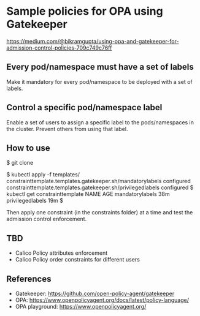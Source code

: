 # Sample policies for OPA using Gatekeeper

https://medium.com/@bikramgupta/using-opa-and-gatekeeper-for-admission-control-policies-709c749c76ff

## Every pod/namespace must have a set of labels

Make it mandatory for every pod/namespace to be deployed with a set of labels. 

## Control a specific pod/namespace label

Enable a set of users to assign a specific label to the pods/namespaces in the cluster. Prevent others from using that label.

## How to use

$ git clone <repo>

$ kubectl apply -f  templates/
constrainttemplate.templates.gatekeeper.sh/mandatorylabels configured
constrainttemplate.templates.gatekeeper.sh/privilegedlabels configured
$ kubectl get constrainttemplate
NAME               AGE
mandatorylabels    38m
privilegedlabels   19m
$ 

Then apply one constraint (in the constraints folder) at a time and test the admission control enforcement.


## TBD

- Calico Policy attributes enforcement
- Calico Policy order constraints for different users

 
## References
- Gatekeeper: https://github.com/open-policy-agent/gatekeeper
- OPA: https://www.openpolicyagent.org/docs/latest/policy-language/
- OPA playground: https://www.openpolicyagent.org/
 
